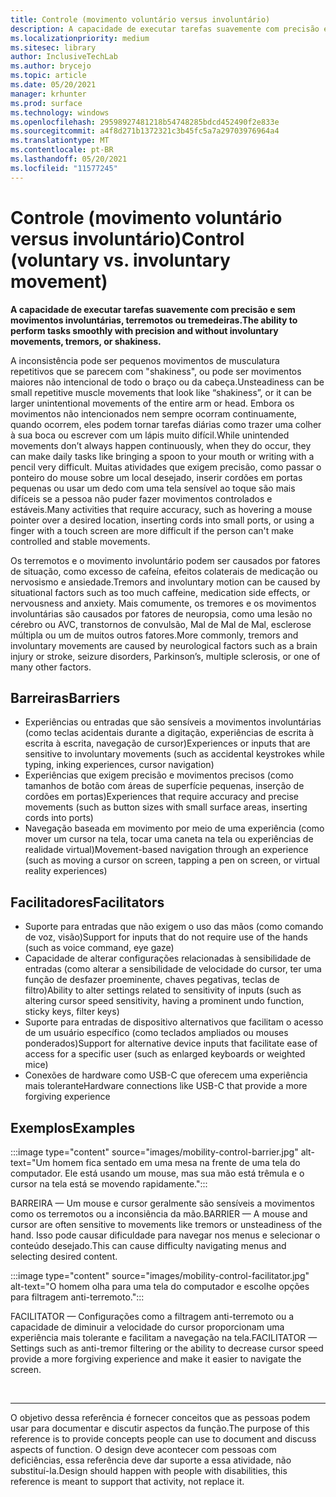 ```yaml
---
title: Controle (movimento voluntário versus involuntário)
description: A capacidade de executar tarefas suavemente com precisão e sem movimentos involuntárias, terremotos ou tremedeiras
ms.localizationpriority: medium
ms.sitesec: library
author: InclusiveTechLab
ms.author: brycejo
ms.topic: article
ms.date: 05/20/2021
manager: krhunter
ms.prod: surface
ms.technology: windows
ms.openlocfilehash: 29598927481218b54748285bdcd452490f2e833e
ms.sourcegitcommit: a4f8d271b1372321c3b45fc5a7a29703976964a4
ms.translationtype: MT
ms.contentlocale: pt-BR
ms.lasthandoff: 05/20/2021
ms.locfileid: "11577245"
---
```

# <a name="control-voluntary-vs-involuntary-movement"></a><span data-ttu-id="26d24-103">Controle (movimento voluntário versus involuntário)</span><span class="sxs-lookup"><span data-stu-id="26d24-103">Control (voluntary vs. involuntary movement)</span></span>

**<span data-ttu-id="26d24-104">A capacidade de executar tarefas suavemente com precisão e sem movimentos involuntárias, terremotos ou tremedeiras.</span><span class="sxs-lookup"><span data-stu-id="26d24-104">The ability to perform tasks smoothly with precision and without involuntary movements, tremors, or shakiness.</span></span>**

<span data-ttu-id="26d24-105">A inconsistência pode ser pequenos movimentos de musculatura repetitivos que se parecem com "shakiness", ou pode ser movimentos maiores não intencional de todo o braço ou da cabeça.</span><span class="sxs-lookup"><span data-stu-id="26d24-105">Unsteadiness can be small repetitive muscle movements that look like “shakiness”, or it can be larger unintentional movements of the entire arm or head.</span></span> <span data-ttu-id="26d24-106">Embora os movimentos não intencionados nem sempre ocorram continuamente, quando ocorrem, eles podem tornar tarefas diárias como trazer uma colher à sua boca ou escrever com um lápis muito difícil.</span><span class="sxs-lookup"><span data-stu-id="26d24-106">While unintended movements don’t always happen continuously, when they do occur, they can make daily tasks like bringing a spoon to your mouth or writing with a pencil very difficult.</span></span> <span data-ttu-id="26d24-107">Muitas atividades que exigem precisão, como passar o ponteiro do mouse sobre um local desejado, inserir cordões em portas pequenas ou usar um dedo com uma tela sensível ao toque são mais difíceis se a pessoa não puder fazer movimentos controlados e estáveis.</span><span class="sxs-lookup"><span data-stu-id="26d24-107">Many activities that require accuracy, such as hovering a mouse pointer over a desired location, inserting cords into small ports, or using a finger with a touch screen are more difficult if the person can't make controlled and stable movements.</span></span>

<span data-ttu-id="26d24-108">Os terremotos e o movimento involuntário podem ser causados por fatores de situação, como excesso de cafeína, efeitos colaterais de medicação ou nervosismo e ansiedade.</span><span class="sxs-lookup"><span data-stu-id="26d24-108">Tremors and involuntary motion can be caused by situational factors such as too much caffeine, medication side effects, or nervousness and anxiety.</span></span> <span data-ttu-id="26d24-109">Mais comumente, os tremores e os movimentos involuntárias são causados por fatores de neuropsia, como uma lesão no cérebro ou AVC, transtornos de convulsão, Mal de Mal de Mal, esclerose múltipla ou um de muitos outros fatores.</span><span class="sxs-lookup"><span data-stu-id="26d24-109">More commonly, tremors and involuntary movements are caused by neurological factors such as a brain injury or stroke, seizure disorders, Parkinson’s, multiple sclerosis, or one of many other factors.</span></span>

## <a name="barriers"></a><span data-ttu-id="26d24-110">Barreiras</span><span class="sxs-lookup"><span data-stu-id="26d24-110">Barriers</span></span>
* <span data-ttu-id="26d24-111">Experiências ou entradas que são sensíveis a movimentos involuntárias (como teclas acidentais durante a digitação, experiências de escrita à escrita à escrita, navegação de cursor)</span><span class="sxs-lookup"><span data-stu-id="26d24-111">Experiences or inputs that are sensitive to involuntary movements (such as accidental keystrokes while typing, inking experiences, cursor navigation)</span></span>
* <span data-ttu-id="26d24-112">Experiências que exigem precisão e movimentos precisos (como tamanhos de botão com áreas de superfície pequenas, inserção de cordões em portas)</span><span class="sxs-lookup"><span data-stu-id="26d24-112">Experiences that require accuracy and precise movements (such as button sizes with small surface areas, inserting cords into ports)</span></span>
* <span data-ttu-id="26d24-113">Navegação baseada em movimento por meio de uma experiência (como mover um cursor na tela, tocar uma caneta na tela ou experiências de realidade virtual)</span><span class="sxs-lookup"><span data-stu-id="26d24-113">Movement-based navigation through an experience (such as moving a cursor on screen, tapping a pen on screen, or virtual reality experiences)</span></span>

## <a name="facilitators"></a><span data-ttu-id="26d24-114">Facilitadores</span><span class="sxs-lookup"><span data-stu-id="26d24-114">Facilitators</span></span>
* <span data-ttu-id="26d24-115">Suporte para entradas que não exigem o uso das mãos (como comando de voz, visão)</span><span class="sxs-lookup"><span data-stu-id="26d24-115">Support for inputs that do not require use of the hands (such as voice command, eye gaze)</span></span>
* <span data-ttu-id="26d24-116">Capacidade de alterar configurações relacionadas à sensibilidade de entradas (como alterar a sensibilidade de velocidade do cursor, ter uma função de desfazer proeminente, chaves pegativas, teclas de filtro)</span><span class="sxs-lookup"><span data-stu-id="26d24-116">Ability to alter settings related to sensitivity of inputs (such as altering cursor speed sensitivity, having a prominent undo function, sticky keys, filter keys)</span></span>
* <span data-ttu-id="26d24-117">Suporte para entradas de dispositivo alternativos que facilitam o acesso de um usuário específico (como teclados ampliados ou mouses ponderados)</span><span class="sxs-lookup"><span data-stu-id="26d24-117">Support for alternative device inputs that facilitate ease of access for a specific user (such as enlarged keyboards or weighted mice)</span></span>
* <span data-ttu-id="26d24-118">Conexões de hardware como USB-C que oferecem uma experiência mais tolerante</span><span class="sxs-lookup"><span data-stu-id="26d24-118">Hardware connections like USB-C that provide a more forgiving experience</span></span>


## <a name="examples"></a><span data-ttu-id="26d24-119">Exemplos</span><span class="sxs-lookup"><span data-stu-id="26d24-119">Examples</span></span>

:::image type="content" source="images/mobility-control-barrier.jpg" alt-text="Um homem fica sentado em uma mesa na frente de uma tela do computador. Ele está usando um mouse, mas sua mão está trêmula e o cursor na tela está se movendo rapidamente.":::

<span data-ttu-id="26d24-122">BARREIRA — Um mouse e cursor geralmente são sensíveis a movimentos como os terremotos ou a inconsiência da mão.</span><span class="sxs-lookup"><span data-stu-id="26d24-122">BARRIER — A mouse and cursor are often sensitive to movements like tremors or unsteadiness of the hand.</span></span> <span data-ttu-id="26d24-123">Isso pode causar dificuldade para navegar nos menus e selecionar o conteúdo desejado.</span><span class="sxs-lookup"><span data-stu-id="26d24-123">This can cause difficulty navigating menus and selecting desired content.</span></span>

:::image type="content" source="images/mobility-control-facilitator.jpg" alt-text="O homem olha para uma tela do computador e escolhe opções para filtragem anti-terremoto.":::

<span data-ttu-id="26d24-125">FACILITATOR — Configurações como a filtragem anti-terremoto ou a capacidade de diminuir a velocidade do cursor proporcionam uma experiência mais tolerante e facilitam a navegação na tela.</span><span class="sxs-lookup"><span data-stu-id="26d24-125">FACILITATOR — Settings such as anti-tremor filtering or the ability to decrease cursor speed provide a more forgiving experience and make it easier to navigate the screen.</span></span>


&nbsp;

[comment]: # (Instrução Footer)
___
<span data-ttu-id="26d24-127">O objetivo dessa referência é fornecer conceitos que as pessoas podem usar para documentar e discutir aspectos da função.</span><span class="sxs-lookup"><span data-stu-id="26d24-127">The purpose of this reference is to provide concepts people can use to document and discuss aspects of function.</span></span> <span data-ttu-id="26d24-128">O design deve acontecer com pessoas com deficiências, essa referência deve dar suporte a essa atividade, não substituí-la.</span><span class="sxs-lookup"><span data-stu-id="26d24-128">Design should happen with people with disabilities, this reference is meant to support that activity, not replace it.</span></span> 